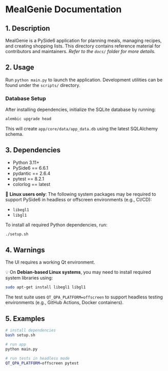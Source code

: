# MealGenie Documentation

## 1. Description

MealGenie is a PySide6 application for planning meals, managing recipes, and creating shopping lists. This directory contains reference material for contributors and maintainers. *Refer to the `docs/` folder for more details.*

## 2. Usage

Run `python main.py` to launch the application. Development utilities can be found under the `scripts/` directory.

### Database Setup

After installing dependencies, initialize the SQLite database by running:

```bash
alembic upgrade head
```

This will create `app/core/data/app_data.db` using the latest SQLAlchemy schema.

## 3. Dependencies

* Python 3.11+
* PySide6 == 6.6.1
* pydantic == 2.6.4
* pytest == 8.2.1
* colorlog == latest

🔸 **Linux users only**: The following system packages may be required to support PySide6 in headless or offscreen environments (e.g., CI/CD):

* `libegl1`
* `libgl1`

To install all required Python dependencies, run:

```bash
./setup.sh
```

## 4. Warnings

The UI requires a working Qt environment.

💡 On **Debian-based Linux systems**, you may need to install required system libraries using:

```bash
sudo apt-get install libegl1 libgl1
```

The test suite uses `QT_QPA_PLATFORM=offscreen` to support headless testing environments (e.g., GitHub Actions, Docker containers).

## 5. Examples

```bash
# install dependencies
bash setup.sh

# run app
python main.py

# run tests in headless mode
QT_QPA_PLATFORM=offscreen pytest
```
